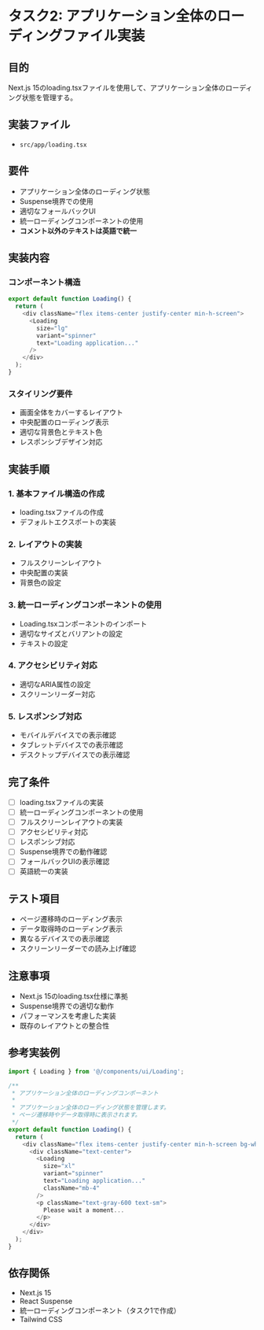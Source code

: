 # タスク2: アプリケーション全体のローディングファイル実装

## 目的
Next.js 15のloading.tsxファイルを使用して、アプリケーション全体のローディング状態を管理する。

## 実装ファイル
- `src/app/loading.tsx`

## 要件
- アプリケーション全体のローディング状態
- Suspense境界での使用
- 適切なフォールバックUI
- 統一ローディングコンポーネントの使用
- **コメント以外のテキストは英語で統一**

## 実装内容

### コンポーネント構造
```typescript
export default function Loading() {
  return (
    <div className="flex items-center justify-center min-h-screen">
      <Loading 
        size="lg" 
        variant="spinner" 
        text="Loading application..." 
      />
    </div>
  );
}
```

### スタイリング要件
- 画面全体をカバーするレイアウト
- 中央配置のローディング表示
- 適切な背景色とテキスト色
- レスポンシブデザイン対応

## 実装手順

### 1. 基本ファイル構造の作成
- loading.tsxファイルの作成
- デフォルトエクスポートの実装

### 2. レイアウトの実装
- フルスクリーンレイアウト
- 中央配置の実装
- 背景色の設定

### 3. 統一ローディングコンポーネントの使用
- Loading.tsxコンポーネントのインポート
- 適切なサイズとバリアントの設定
- テキストの設定

### 4. アクセシビリティ対応
- 適切なARIA属性の設定
- スクリーンリーダー対応

### 5. レスポンシブ対応
- モバイルデバイスでの表示確認
- タブレットデバイスでの表示確認
- デスクトップデバイスでの表示確認

## 完了条件
- [ ] loading.tsxファイルの実装
- [ ] 統一ローディングコンポーネントの使用
- [ ] フルスクリーンレイアウトの実装
- [ ] アクセシビリティ対応
- [ ] レスポンシブ対応
- [ ] Suspense境界での動作確認
- [ ] フォールバックUIの表示確認
- [ ] 英語統一の実装

## テスト項目
- ページ遷移時のローディング表示
- データ取得時のローディング表示
- 異なるデバイスでの表示確認
- スクリーンリーダーでの読み上げ確認

## 注意事項
- Next.js 15のloading.tsx仕様に準拠
- Suspense境界での適切な動作
- パフォーマンスを考慮した実装
- 既存のレイアウトとの整合性

## 参考実装例
```typescript
import { Loading } from '@/components/ui/Loading';

/**
 * アプリケーション全体のローディングコンポーネント
 * 
 * アプリケーション全体のローディング状態を管理します。
 * ページ遷移時やデータ取得時に表示されます。
 */
export default function Loading() {
  return (
    <div className="flex items-center justify-center min-h-screen bg-white">
      <div className="text-center">
        <Loading 
          size="xl" 
          variant="spinner" 
          text="Loading application..." 
          className="mb-4"
        />
        <p className="text-gray-600 text-sm">
          Please wait a moment...
        </p>
      </div>
    </div>
  );
}
```

## 依存関係
- Next.js 15
- React Suspense
- 統一ローディングコンポーネント（タスク1で作成）
- Tailwind CSS 